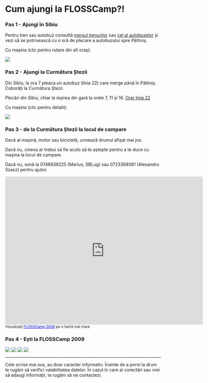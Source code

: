Cum ajungi la FLOSSCamp?!
=========================

### Pas 1 - Ajungi în Sibiu ###

Pentru tren sau autobuz consultă [mersul trenurilor](http://www.infofer.ro) sau [cel al autobuzelor](http://autogari.ro) și vezi să se potrivească cu o oră de plecare a autobuzului spre Păltiniș.

Cu mașina (clic pentru rutare din alt oraș):

<a target="_blank" href="http://data.giub.uni-bonn.de/openrouteservice/index.php?start=21.2264324,45.7544322&end=24.0126171,45.7120376&pref=Fastest&lang=de&noMotorways=false&noTollways=false"><img src="http://camp.softwareliber.ro/2009/poze/Drumul cu mașina de la Timișoara.png" /></a>

### Pas 2 - Ajungi la Curmătura Ștezii ###

Din Sibiu, la ora 7 pleaca un autobuz (linia 22) care merge până în Păltiniş. Coborâți la Curmătura Ștezii.

Plecări din Sibiu, chiar la ieșirea din gară la orele 7, 11 și 16. [Orar linia 22](http://www.tursib.ro/index.php?page=89)

Cu mașina (clic pentru detalii):

<a target="_blank" href="http://data.giub.uni-bonn.de/openrouteservice/index.php?start=24.1499033,45.7896562&end=24.0126171,45.7120376&pref=Fastest&lang=en&noMotorways=false&noTollways=false"><img src="http://camp.softwareliber.ro/2009/poze/Drumul cu mașina din Sibiu la Curmătura Ștezii.png" /></a>

### Pas 3 - de la Curmătura Ștezii la locul de campare ###

Dacă ai mașină, motor sau bicicletă, urmează drumul afișat mai jos. 

Dacă nu, cineva ar trebui să fie acolo să te aștepte pentru a te duce cu mașina la locul de campare.

Dacă nu, sună la 0746839225 (Marius, SBLug) sau 0723368081 (Alexandru Szasz) pentru ajutor.

<iframe width="640" height="480" frameborder="0" scrolling="no" marginheight="0" marginwidth="0" src="http://maps.google.com/maps/ms?ie=UTF8&amp;hl=ro&amp;t=h&amp;msa=0&amp;msid=102301270404155788839.00046e2ce09da93cd8db5&amp;ll=45.698986,24.008989&amp;spn=0.057549,0.109863&amp;z=13&amp;output=embed"></iframe><br /><small>Vizualizaţi <a href="http://maps.google.com/maps/ms?ie=UTF8&amp;hl=ro&amp;t=h&amp;msa=0&amp;msid=102301270404155788839.00046e2ce09da93cd8db5&amp;ll=45.698986,24.008989&amp;spn=0.057549,0.109863&amp;z=13&amp;source=embed" style="color:#0000FF;text-align:left">FLOSSCamp 2009</a> pe o hartă mai mare</small>

### Pas 4 - Ești la FLOSSCamp 2009

<img src="http://lh4.ggpht.com/_I2bh26gyfUU/Slzc40i0pnI/AAAAAAAAGHo/cUMFyPnmZGo/s220/Picture%20004.jpg" />
<img src="http://lh4.ggpht.com/_I2bh26gyfUU/Slzcuq2VtxI/AAAAAAAAGGQ/AjMHxh84BHw/s220/Picture%20037.jpg" />
<img src="http://lh4.ggpht.com/_I2bh26gyfUU/SlzcssjtMxI/AAAAAAAAGF4/n5fphfabUUA/s220/Picture%20045.jpg" />
<img src="http://lh6.ggpht.com/_I2bh26gyfUU/SlzcyJk17yI/AAAAAAAAGGw/9vJINWri9XM/s220/Picture%20016.jpg" />

***

Cele scrise mai sus, au doar caracter informativ. Înainte de a porni la drum te rugăm să verifici valabilitatea datelor. În cazul în care ai corectări sau vrei să adaugi informații, te rugăm să ne contactezi.
